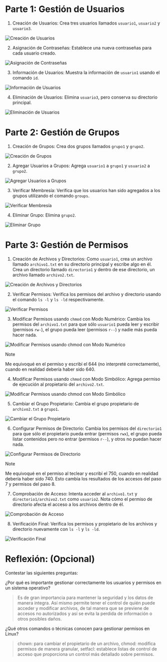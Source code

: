 # **Parte 1: Gestión de Usuarios**
1. Creación de Usuarios: Crea tres usuarios llamados `usuario1`, `usuario2` y `usuario3`.

![Creación de Usuarios](./img/1.jpg)

2. Asignación de Contraseñas: Establece una nueva contraseñas para cada usuario creado.

![Asignación de Contraseñas](./img/2.jpg)

3. Información de Usuarios: Muestra la información de `usuario1` usando el comando `id`.

![Información de Usuarios](./img/3.jpg)

4. Eliminación de Usuarios: Elimina `usuario3`, pero conserva su directorio principal.

![Eliminación de Usuarios](./img/4.jpg)

# **Parte 2: Gestión de Grupos**
1. Creación de Grupos: Crea dos grupos llamados `grupo1` y `grupo2`.

![Creación de Grupos](./img/2_1.jpg)

2. Agregar Usuarios a Grupos: Agrega `usuario1` a `grupo1` y `usuario2` a `grupo2`.

![Agregar Usuarios a Grupos](./img/2_2.jpg)

3. Verificar Membresía: Verifica que los usuarios han sido agregados a los grupos utilizando el comando `groups`.

![Verificar Membresía](./img/2_3.jpg)

4. Eliminar Grupo: Elimina `grupo2`.

![Eliminar Grupo](./img/2_4.jpg)

# **Parte 3: Gestión de Permisos**
1. Creación de Archivos y Directorios:
Como `usuario1`, crea un archivo llamado `archivo1.txt` en su directorio principal y escribe algo en él.
Crea un directorio llamado `directorio1` y dentro de ese directorio, un archivo llamado `archivo2.txt`.

![Creación de Archivos y Directorios](./img/3_1.jpg)

2. Verificar Permisos: Verifica los permisos del archivo y directorio usando el comando `ls -l` y `ls -ld` respectivamente.

![Verificar Permisos](./img/3_2.jpg)

3. Modificar Permisos usando `chmod` con Modo Numérico: Cambia los permisos del `archivo1.txt` para que sólo `usuario1` pueda leer y escribir (permisos `rw-`), el grupo pueda leer (permisos `r--`) y nadie más pueda hacer nada.

![Modificar Permisos usando `chmod` con Modo Numérico](./img/3_3.jpg)

> [!NOTE]
> Me equivoqué en el permiso y escribí el 644 (no interpreté correctamente), cuando en realidad debería haber sido 640.

4. Modificar Permisos usando `chmod` con Modo Simbólico: Agrega permiso de ejecución al propietario del `archivo2.txt`.

![Modificar Permisos usando `chmod` con Modo Simbólico](./img/3_4.jpg)

5. Cambiar el Grupo Propietario: Cambia el grupo propietario de `archivo2.txt` a `grupo1`.

![Cambiar el Grupo Propietario](./img/3_5.jpg)

6. Configurar Permisos de Directorio: Cambia los permisos del `directorio1` para que sólo el propietario pueda entrar (permisos `rwx`), el grupo pueda listar contenidos pero no entrar (permisos `r--`), y otros no puedan hacer nada.

![Configurar Permisos de Directorio](./img/3_6.jpg)

> [!NOTE]
> Me equivoqué en el permiso al teclear y escribí el 750, cuando en realidad debería haber sido 740. Esto cambia los resultados de los accesos del paso 7 y permisos del paso 8.

7. Comprobación de Acceso: Intenta acceder al `archivo1.txt` y `directorio1/archivo2.txt` como `usuario2`. Nota cómo el permiso de directorio afecta el acceso a los archivos dentro de él.

![Comprobación de Acceso](./img/3_7.jpg)

8. Verificación Final: Verifica los permisos y propietario de los archivos y directorio nuevamente con `ls -l` y `ls -ld`.

![Verificación Final](./img/3_8.jpg)

# **Reflexión: (Opcional)**
Contestar las siguientes preguntas:

¿Por qué es importante gestionar correctamente los usuarios y permisos en un sistema operativo?

> Es de gran importancia para mantener la seguridad y los datos de manera integra. Así mismo permite tener el control de quién puede acceder y modificar archivos, de tal manera que se previene de accesos no autorizados y así se evita la perdida de información o otros posibles daños.

¿Qué otros comandos o técnicas conocen para gestionar permisos en Linux?

> chown: para cambiar el propietario de un archivo, chmod: modifica permisos de manera granular, setfacl: establece listas de control de acceso que proporciona un control más detallado sobre permisos.